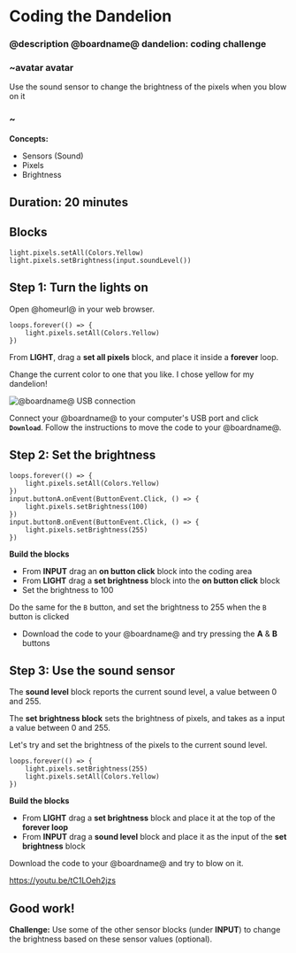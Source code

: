 # Coding the Dandelion
### @description @boardname@ dandelion: coding challenge

### ~avatar avatar
Use the sound sensor to change the brightness of the pixels when you blow on it
### ~

**Concepts:**
  * Sensors (Sound)
  * Pixels
  * Brightness

## Duration: 20 minutes

## Blocks

```cards
light.pixels.setAll(Colors.Yellow)
light.pixels.setBrightness(input.soundLevel())
```

## Step 1: Turn the lights on
Open @homeurl@ in your web browser.

```blocks
loops.forever(() => {
    light.pixels.setAll(Colors.Yellow)
})
```

From **LIGHT**, drag a **set all pixels** block, and place it inside a **forever** loop.

Change the current color to one that you like. I chose yellow for my dandelion!

![@boardname@ USB connection](/static/cp/projects/dandelion/connect.jpg)

Connect your @boardname@ to your computer's USB port and click **`Download`**.
Follow the instructions to move the code to your @boardname@.

## Step 2: Set the brightness
```blocks
loops.forever(() => {
    light.pixels.setAll(Colors.Yellow)
})
input.buttonA.onEvent(ButtonEvent.Click, () => {
    light.pixels.setBrightness(100)
})
input.buttonB.onEvent(ButtonEvent.Click, () => {
    light.pixels.setBrightness(255)
})
```
**Build the  blocks**
  * From **INPUT** drag an **on button click** block into the coding area
  * From **LIGHT** drag a **set brightness** block into the **on button click** block
  * Set the brightness to 100

Do the same for the `B` button, and set the brightness to 255 when the `B` button is clicked

  * Download the code to your @boardname@ and try pressing the **A** & **B** buttons

## Step 3: Use the sound sensor

The **sound level** block reports the current sound level, a value between 0 and 255.

The **set brightness block** sets the brightness of pixels, and takes as a input a value between 0 and 255. 

Let's try and set the brightness of the pixels to the current sound level.

```blocks
loops.forever(() => {
    light.pixels.setBrightness(255)
    light.pixels.setAll(Colors.Yellow)
})
```

**Build the  blocks**
  * From **LIGHT** drag a **set brightness** block and place it at the top of the **forever loop**
  * From **INPUT** drag a **sound level** block and place it as the input of the **set brightness** block

Download the code to your @boardname@ and try to blow on it.

https://youtu.be/tC1LOeh2jzs

## Good work!
**Challenge:** Use some of the other sensor blocks (under **INPUT**) to change the brightness based on these sensor values (optional).
